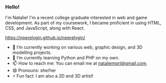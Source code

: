 ### Hello!

<!--
**nperelygin/nperelygin** is a ✨ _special_ ✨ repository because its `README.md` (this file) appears on your GitHub profile.

Here are some ideas to get you started:

- 🔭 I’m currently working on ...
- 🌱 I’m currently learning ...
- 👯 I’m looking to collaborate on ...
- 🤔 I’m looking for help with ...
- 💬 Ask me about ...
- 📫 How to reach me: ...
- 😄 Pronouns: ...
- ⚡ Fun fact: ...
-->

I'm Natalie! I'm a recent college graduate interested in web and game development. As part of my coursework, I became proficient in using HTML, CSS, and JavaScript, along with React.

https://nperelygin.github.io/nperelygin/

- 🔭 I’m currently working on various web, graphic design, and 3D modelling projects.
- 🌱 I’m currently learning Python and PHP on my own.
- 📫 How to reach me: You can email me at nataliemprl@gmail.com.
- 😄 Pronouns: she/her
- ⚡ Fun fact: I am also a 2D and 3D artist!
